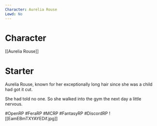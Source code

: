```yaml
---
Character: Aurelia Rouse
Lewd: No
---
```

# Character
[[Aurelia Rouse]]
# Starter
Aurelia Rouse, known for her exceptionally long hair since she was a child had got it cut.

She had told no one. So she walked into the gym the next day a little nervous.

#OpenRP #FeraRP #MCRP #FantasyRP #DiscordRP
![[EamEBmTXYAYEDif.jpg]]